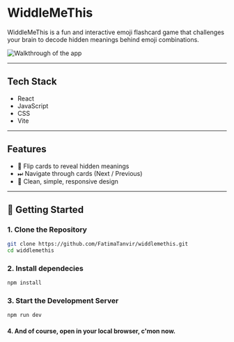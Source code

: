 # WiddleMeThis

WiddleMeThis is a fun and interactive emoji flashcard game that challenges your brain to decode hidden meanings behind emoji combinations. 

![Walkthrough of the app](./demo.gif)

---
## Tech Stack
- React 
- JavaScript 
- CSS 
- Vite 
---
## Features
- 🔄 Flip cards to reveal hidden meanings  
- ⏭ Navigate through cards (Next / Previous)  
- 🎯 Clean, simple, responsive design  
---
## 🚀 Getting Started

### 1. Clone the Repository

```bash
git clone https://github.com/FatimaTanvir/widdlemethis.git
cd widdlemethis
```
### 2. Install dependecies

```bash
npm install
```
### 3. Start the Development Server

```bash
npm run dev
```

#### 4. And of course, open in your local browser, c'mon now.
